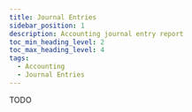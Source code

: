 ```yaml
---
title: Journal Entries
sidebar_position: 1
description: Accounting journal entry report
toc_min_heading_level: 2
toc_max_heading_level: 4
tags:
  - Accounting
  - Journal Entries
---
```


TODO